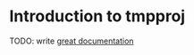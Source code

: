 # Introduction to tmpproj

TODO: write [great documentation](http://jacobian.org/writing/what-to-write/)
